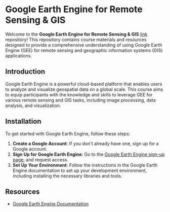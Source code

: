 # Google Earth Engine for Remote Sensing & GIS

Welcome to the **Google Earth Engine for Remote Sensing & GIS** [link](https://www.udemy.com/course/complete-google-earth-engine-for-remote-sensing-gis/?couponCode=ACCAGE0923) repository! This repository contains course materials and resources designed to provide a comprehensive understanding of using Google Earth Engine (GEE) for remote sensing and geographic information systems (GIS) applications.

## Introduction

Google Earth Engine is a powerful cloud-based platform that enables users to analyze and visualize geospatial data on a global scale. This course aims to equip participants with the knowledge and skills to leverage GEE for various remote sensing and GIS tasks, including image processing, data analysis, and visualization.

## Installation

To get started with Google Earth Engine, follow these steps:

1. **Create a Google Account**: If you don't already have one, sign up for a Google account.
2. **Sign Up for Google Earth Engine**: Go to the [Google Earth Engine sign-up page](https://earthengine.google.com/), and request access.
3. **Set Up Your Environment**: Follow the instructions in the Google Earth Engine documentation to set up your development environment, including installing the necessary libraries and tools.

## Resources

- [Google Earth Engine Documentation](https://developers.google.com/earth-engine)

